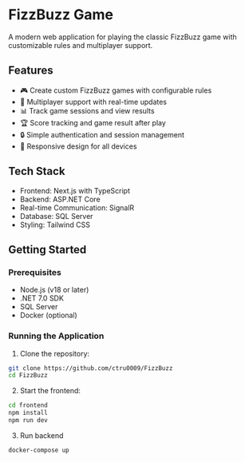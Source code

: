 # FizzBuzz Game

A modern web application for playing the classic FizzBuzz game with customizable rules and multiplayer support.

## Features

- 🎮 Create custom FizzBuzz games with configurable rules
- 👥 Multiplayer support with real-time updates
- 📊 Track game sessions and view results
- 🏆 Score tracking and game result after play
- 🔒 Simple authentication and session management
- 📱 Responsive design for all devices

## Tech Stack

- Frontend: Next.js with TypeScript
- Backend: ASP.NET Core
- Real-time Communication: SignalR
- Database: SQL Server
- Styling: Tailwind CSS

## Getting Started

### Prerequisites

- Node.js (v18 or later)
- .NET 7.0 SDK
- SQL Server
- Docker (optional)

### Running the Application

1. Clone the repository:
```bash
git clone https://github.com/ctru0009/FizzBuzz
cd FizzBuzz
```

2. Start the frontend:
```bash
cd frontend
npm install
npm run dev
```

3. Run backend
```bash
docker-compose up
```